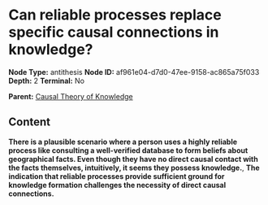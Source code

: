 # Can reliable processes replace specific causal connections in knowledge?

**Node Type:** antithesis
**Node ID:** af961e04-d7d0-47ee-9158-ac865a75f033
**Depth:** 2
**Terminal:** No

**Parent:** [Causal Theory of Knowledge](causal-theory-of-knowledge.md)

## Content

**There is a plausible scenario where a person uses a highly reliable process like consulting a well-verified database to form beliefs about geographical facts. Even though they have no direct causal contact with the facts themselves, intuitively, it seems they possess knowledge.**, **The indication that reliable processes provide sufficient ground for knowledge formation challenges the necessity of direct causal connections.**

